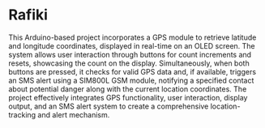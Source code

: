 # Rafiki


This Arduino-based project incorporates a GPS module to retrieve latitude and longitude coordinates, displayed in real-time on an OLED screen. The system allows user interaction through buttons for count increments and resets, showcasing the count on the display. Simultaneously, when both buttons are pressed, it checks for valid GPS data and, if available, triggers an SMS alert using a SIM800L GSM module, notifying a specified contact about potential danger along with the current location coordinates. The project effectively integrates GPS functionality, user interaction, display output, and an SMS alert system to create a comprehensive location-tracking and alert mechanism.
